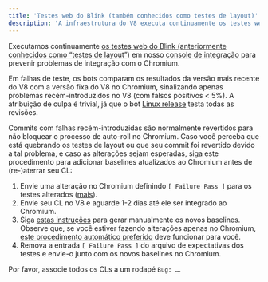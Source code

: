 ```yaml
---
title: 'Testes web do Blink (também conhecidos como testes de layout)'
description: 'A infraestrutura do V8 executa continuamente os testes web do Blink para prevenir problemas de integração com o Chromium. Este documento descreve o que fazer caso um desses testes falhe.'
---
```

Executamos continuamente [os testes web do Blink (anteriormente conhecidos como “testes de layout”)](https://chromium.googlesource.com/chromium/src/+/master/docs/testing/web_tests.md) em nosso [console de integração](https://ci.chromium.org/p/v8/g/integration/console) para prevenir problemas de integração com o Chromium.

Em falhas de teste, os bots comparam os resultados da versão mais recente do V8 com a versão fixa do V8 no Chromium, sinalizando apenas problemas recém-introduzidos no V8 (com falsos positivos < 5%). A atribuição de culpa é trivial, já que o bot [Linux release](https://ci.chromium.org/p/v8/builders/luci.v8.ci/V8%20Blink%20Linux) testa todas as revisões.

Commits com falhas recém-introduzidas são normalmente revertidos para não bloquear o processo de auto-roll no Chromium. Caso você perceba que está quebrando os testes de layout ou que seu commit foi revertido devido a tal problema, e caso as alterações sejam esperadas, siga este procedimento para adicionar baselines atualizados ao Chromium antes de (re-)aterrar seu CL:

1. Envie uma alteração no Chromium definindo `[ Failure Pass ]` para os testes alterados ([mais](https://chromium.googlesource.com/chromium/src/+/master/docs/testing/web_test_expectations.md#updating-the-expectations-files)).
1. Envie seu CL no V8 e aguarde 1-2 dias até ele ser integrado ao Chromium.
1. Siga [estas instruções](https://chromium.googlesource.com/chromium/src/+/master/docs/testing/web_tests.md#Rebaselining-Web-Tests) para gerar manualmente os novos baselines. Observe que, se você estiver fazendo alterações apenas no Chromium, [este procedimento automático preferido](https://chromium.googlesource.com/chromium/src/+/master/docs/testing/web_test_expectations.md#how-to-rebaseline) deve funcionar para você.
1. Remova a entrada `[ Failure Pass ]` do arquivo de expectativas dos testes e envie-o junto com os novos baselines no Chromium.

Por favor, associe todos os CLs a um rodapé `Bug: …`.
